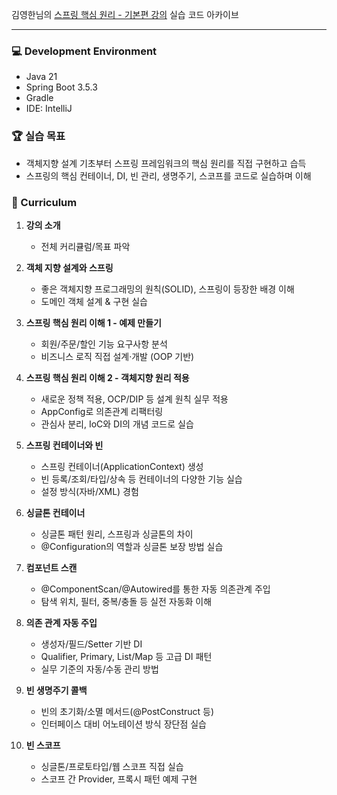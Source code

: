 김영한님의 [스프링 핵심 원리 - 기본편 강의](https://www.inflearn.com/course/%EC%8A%A4%ED%94%84%EB%A7%81-%ED%95%B5%EC%8B%AC-%EC%9B%90%EB%A6%AC-%EA%B8%B0%EB%B3%B8%ED%8E%B8/dashboard) 실습 코드 아카이브

---

### 💻 Development Environment
- Java 21
- Spring Boot 3.5.3
- Gradle
- IDE: IntelliJ

### 🏆 실습 목표
- 객체지향 설계 기초부터 스프링 프레임워크의 핵심 원리를 직접 구현하고 습득
- 스프링의 핵심 컨테이너, DI, 빈 관리, 생명주기, 스코프를 코드로 실습하며 이해

### 📝 Curriculum

1. **강의 소개**  
   - 전체 커리큘럼/목표 파악

2. **객체 지향 설계와 스프링**  
   - 좋은 객체지향 프로그래밍의 원칙(SOLID), 스프링이 등장한 배경 이해  
   - 도메인 객체 설계 & 구현 실습  

3. **스프링 핵심 원리 이해 1 - 예제 만들기**  
   - 회원/주문/할인 기능 요구사항 분석  
   - 비즈니스 로직 직접 설계·개발 (OOP 기반)

4. **스프링 핵심 원리 이해 2 - 객체지향 원리 적용**  
   - 새로운 정책 적용, OCP/DIP 등 설계 원칙 실무 적용  
   - AppConfig로 의존관계 리팩터링  
   - 관심사 분리, IoC와 DI의 개념 코드로 실습  

5. **스프링 컨테이너와 빈**  
   - 스프링 컨테이너(ApplicationContext) 생성  
   - 빈 등록/조회/타입/상속 등 컨테이너의 다양한 기능 실습  
   - 설정 방식(자바/XML) 경험

6. **싱글톤 컨테이너**  
   - 싱글톤 패턴 원리, 스프링과 싱글톤의 차이  
   - @Configuration의 역할과 싱글톤 보장 방법 실습

7. **컴포넌트 스캔**  
   - @ComponentScan/@Autowired를 통한 자동 의존관계 주입  
   - 탐색 위치, 필터, 중복/충돌 등 실전 자동화 이해

8. **의존 관계 자동 주입**  
   - 생성자/필드/Setter 기반 DI  
   - Qualifier, Primary, List/Map 등 고급 DI 패턴  
   - 실무 기준의 자동/수동 관리 방법

9. **빈 생명주기 콜백**  
   - 빈의 초기화/소멸 메서드(@PostConstruct 등)
   - 인터페이스 대비 어노테이션 방식 장단점 실습

10. **빈 스코프**  
    - 싱글톤/프로토타입/웹 스코프 직접 실습  
    - 스코프 간 Provider, 프록시 패턴 예제 구현
